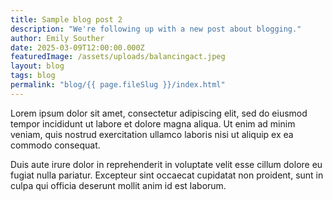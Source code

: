 ```yaml
---
title: Sample blog post 2
description: "We're following up with a new post about blogging."
author: Emily Souther
date: 2025-03-09T12:00:00.000Z
featuredImage: /assets/uploads/balancingact.jpeg
layout: blog
tags: blog
permalink: "blog/{{ page.fileSlug }}/index.html"
---
```


Lorem ipsum dolor sit amet, consectetur adipiscing elit, sed do eiusmod tempor incididunt ut labore et dolore magna aliqua. Ut enim ad minim veniam, quis nostrud exercitation ullamco laboris nisi ut aliquip ex ea commodo consequat.

Duis aute irure dolor in reprehenderit in voluptate velit esse cillum dolore eu fugiat nulla pariatur. Excepteur sint occaecat cupidatat non proident, sunt in culpa qui officia deserunt mollit anim id est laborum.
